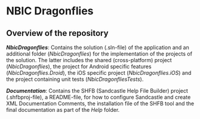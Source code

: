 # NBIC Dragonflies

## Overview of the repository

**_NbicDragonflies_**: Contains the solution (.sln-file) of the application and an additional folder (*NbicDragonflies*) for the implementation of the projects of the solution. The latter includes the shared (cross-platform) project (*NbicDragonflies*), the project for Android specific features (*NbicDragonflies.Droid*), the iOS specific project (*NbicDragonflies.iOS*) and the project containing unit tests (*NbicDragonfliesTests*).

**_Documentation_**: Contains the SHFB (Sandcastle Help File Builder) project (.shfbproj-file), a README-file, for how to configure Sandcastle and create XML Documentation Comments, the installation file of the SHFB tool and the final documentation as part of the *Help* folder.